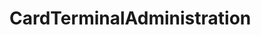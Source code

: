 # CardTerminalAdministration   

<script src="https://unpkg.com/@stoplight/elements/web-components.min.js"></script>
<link rel="stylesheet" href="https://unpkg.com/@stoplight/elements/styles.min.css">

<elements-api
  apiDescriptionUrl="CardTerminalAdministration.yaml"
  layout="sidebar"
  router="hash"
  hideTryIt="false"
  hideSchemas="false"
  hideInternal="false"
/>